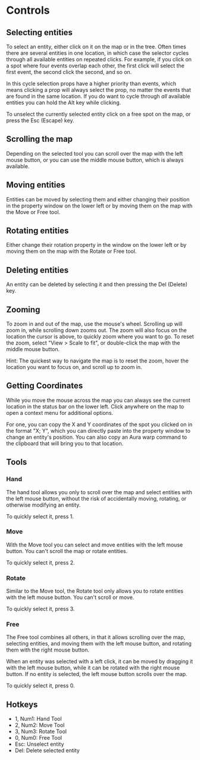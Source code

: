 Controls
=============================================================================

Selecting entities
-----------------------------------------------------------------------------

To select an entity, either click on it on the map or in the tree.
Often times there are several entities in one location, in which case
the selector cycles through all available entities on repeated clicks.
For example, if you click on a spot where four events overlap each other,
the first click will select the first event, the second click the second,
and so on.

In this cycle selection props have a higher priority than events, which
means clicking a prop will always select the prop, no matter the events
that are found in the same location. If you do want to cycle through
*all* available entities you can hold the Alt key while clicking.

To unselect the currently selected entity click on a free spot on the map,
or press the Esc (Escape) key.

Scrolling the map
-----------------------------------------------------------------------------

Depending on the selected tool you can scroll over the map with the left
mouse button, or you can use the middle mouse button, which is always
available.

Moving entities
-----------------------------------------------------------------------------

Entities can be moved by selecting them and either changing their position
in the property window on the lower left or by moving them on the map with
the Move or Free tool.

Rotating entities
-----------------------------------------------------------------------------

Either change their rotation property in the window on the lower left or
by moving them on the map with the Rotate or Free tool.

Deleting entities
-----------------------------------------------------------------------------

An entity can be deleted by selecting it and then pressing the
Del (Delete) key.

Zooming
-----------------------------------------------------------------------------

To zoom in and out of the map, use the mouse's wheel. Scrolling up will
zoom in, while scrolling down zooms out. The zoom will also focus
on the location the cursor is above, to quickly zoom where you want to go.
To reset the zoom, select "View > Scale to fit", or double-click the
map with the middle mouse button.

Hint: The quickest way to navigate the map is to reset the zoom, hover the
location you want to focus on, and scroll up to zoom in.

Getting Coordinates
-----------------------------------------------------------------------------

While you move the mouse across the map you can always see the current
location in the status bar on the lower left. Click anywhere on the map
to open a context menu for additional options.

For one, you can copy the X and Y coordinates of the spot you clicked on
in the format "X; Y", which you can directly paste into the property window
to change an entity's position. You can also copy an Aura warp command to
the clipboard that will bring you to that location.

Tools
-----------------------------------------------------------------------------

### Hand

The hand tool allows you only to scroll over the map and select entities
with the left mouse button, without the risk of accidentally moving,
rotating, or otherwise modifying an entity.

To quickly select it, press 1.

### Move

With the Move tool you can select and move entities with the left mouse
button. You can't scroll the map or rotate entities.

To quickly select it, press 2.

### Rotate

Similar to the Move tool, the Rotate tool only allows you to rotate
entities with the left mouse button. You can't scroll or move.

To quickly select it, press 3.

### Free

The Free tool combines all others, in that it allows scrolling over the
map, selecting entities, and moving them with the left mouse button,
and rotating them with the right mouse button.

When an entity was selected with a left click, it can be moved by
dragging it with the left mouse button, while it can be rotated with
the right mouse button. If no entity is selected, the left mouse
button scrolls over the map.

To quickly select it, press 0.

Hotkeys
-----------------------------------------------------------------------------

- 1, Num1: Hand Tool
- 2, Num2: Move Tool
- 3, Num3: Rotate Tool
- 0, Num0: Free Tool
- Esc: Unselect entity
- Del: Delete selected entity
